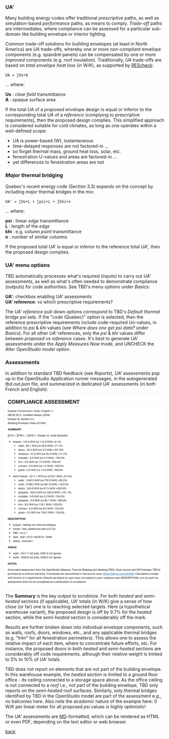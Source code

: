 ### UA'

Many building energy codes offer traditional _prescriptive_ paths, as well as simulation-based _performance_ paths, as means to comply. _Trade-off_ paths are intermediates, where compliance can be assessed for a particular sub-domain like building envelope or interior lighting.

Common trade-off solutions for building envelopes (at least in North America) are _UA_ trade-offs, whereby one or more _non-compliant_ envelope components (e.g. spandrel panels) can be compensated by one or more _improved_ components (e.g. roof insulation). Traditionally, _UA_ trade-offs are based on _total envelope heat loss_ (in W/K), as supported by [REScheck](https://www.energycodes.gov/rescheck):

```
UA = ∑Uo•A
```
... where:

__Uo__ : _clear field_ transmittance  
__A__ : opaque surface area  

If the total _UA_ of a _proposed_ envelope design is equal or inferior to the corresponding total _UA_ of a _reference_ (complying to prescriptive requirements), then the proposed design complies. This simplified approach is considered suitable for cold climates, as long as one operates within a well-defined scope:  

- UA is power-based (W), instantaneous
- time-delayed responses are not factored-in ...
- so forget thermal mass, ground heat loss, solar, etc.
- fenestration U-values and areas are factored-in ...
- yet differences to fenestration areas are not

### _Major_ thermal bridging

Quebec's recent energy code (Section 3.3) expands on the concept by including _major_ thermal bridges in the mix:
```
UA' = ∑Uo•L + ∑psi•L + ∑khi•n
```
... where:

__psi__ : linear _edge_ transmittance  
__L__ : length of the _edge_  
__khi__ : e.g. column _point_ transmittance  
__n__ : number of similar columns  

If the proposed total _UA'_ is equal or inferior to the reference total _UA'_, then the proposed design complies.

### UA' menu options

TBD automatically processes what's required (inputs) to carry out _UA'_ assessments, as well as what's often needed to demonstrate compliance (outputs) for code authorities. See TBD's menu options under _Basics_:

__UA'__: checkbox enabling UA' assessments  
__UA' reference__: vs which prescriptive requirements?

The _UA' reference_ pull-down options correspond to TBD's _Default thermal bridge psi_ sets. If the "code (Quebec)" option is selected, then the reference prescriptive requirements include code-required _Uo_-values, in addition to _psi_ & _khi_ values (see _Where does one get psi data?_ under _Basics_). For all other _UA'_ references, only the _psi_ & _khi_ values differ between _proposed_ vs _reference_ cases. It's best to generate UA' assessments under the _Apply Measures Now_ mode, and UNCHECK the _Alter OpenStudio model_ option.

### Assessments

In addition to standard TBD feedback (see _Reports_), _UA'_ assessments pop up in the OpenStudio Application runner messages, in the autogenerated _tbd.out.json_ file, and summarized in dedicated _UA'_ assessments (in both French and English):  

![UA Assessment](./assets/images/UA.png "UA Assessment")

The __Summary__ is the key output to scrutinize. For both _heated_ and _semi-heated_ sections (if applicable), _UA'_ totals (in W/K) give a sense of how close (or far) one is to reaching selected targets. Here (a hypothetical warehouse variant), the proposed design is off by 9.7% for the _heated_ section, while the _semi-heated_ section is considerably off the mark.

Results are further broken down into individual envelope components, such as walls, roofs, doors, windows, etc., and any applicable thermal bridges (e.g. "trim" for all fenestration perimeters). This allows one to assess the relative impact of each item, where to concentrate future efforts, etc. For instance, the proposed doors in both _heated_ and _semi-heated_ sections are considerably off code requirements, although their relative weight is limited to 5% to 10% of _UA'_ totals.

TBD does not report on elements that are not part of the building envelope. In this warehouse example, the _heated_ section is limited to a ground floor office - its ceiling connected to a storage space above. As the office ceiling is not connected to a _roof_ i.e., not part of the building envelope, TBD only reports on the _semi-heated_ roof surfaces. Similarly, only thermal bridges identified by TBD in the OpenStudio model are part of the assessment e.g., no balconies here. Also note the _academic_ nature of the example here: 0 W/K per linear meter for all proposed _psi_ values is highly optimistic!

The _UA'_ assessments are [MD](https://en.wikipedia.org/wiki/Markdown)-formatted, which can be rendered as HTML or even PDF, depending on the text editor or web browser.

[back](../index.html "Thermal Bridging & Derating")  
